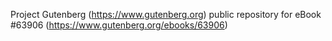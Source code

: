 Project Gutenberg (https://www.gutenberg.org) public repository for
eBook #63906 (https://www.gutenberg.org/ebooks/63906)
